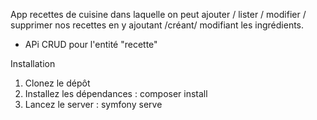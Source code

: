 App recettes de cuisine  dans laquelle on peut ajouter / lister / modifier / supprimer nos recettes en y ajoutant /créant/ modifiant les ingrédients.
 + APi CRUD pour l'entité "recette"

Installation

1. Clonez le dépôt 
2. Installez les dépendances : composer install 
3. Lancez le server : symfony serve 
